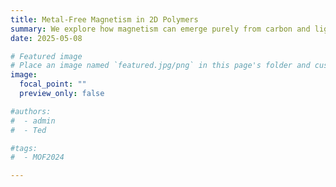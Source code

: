 ```yaml
---
title: Metal-Free Magnetism in 2D Polymers
summary: We explore how magnetism can emerge purely from carbon and light elements—without the need for transition metals. We design two-dimensional π-conjugated networks such as the Honeycomb-Kagome lattice. These materials exhibit robust spin polarization originating from the intrinsic topology and electronic structure of their building blocks. Remarkably, exotic quantum phenomena have been observed in these systems, including Stoner ferromagnetism and Mott-Hubbard insulating behavior, highlighting the strong correlation effects inherent in purely organic frameworks. Our work demonstrates that magnetism can be engineered in metal-free materials by manipulating the topology, connectivity, and chemical components at the molecular level, paving the way for sustainable spintronic devices and quantum technologies.
date: 2025-05-08

# Featured image
# Place an image named `featured.jpg/png` in this page's folder and customize its options here.
image:
  focal_point: ""
  preview_only: false

#authors:
#  - admin
#  - Ted

#tags:
#  - MOF2024

---
```

